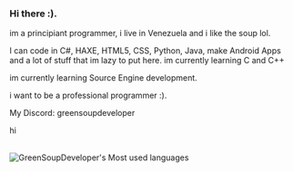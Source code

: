 ### Hi there :).

im a principiant programmer, i live in Venezuela and i like the soup lol.

I can code in C#, HAXE, HTML5, CSS, Python, Java, make Android Apps and a lot of stuff that im lazy to put here. im currently learning C and C++

im currently learning Source Engine development.

i want to be a professional programmer :).

My Discord: greensoupdeveloper


hi
<br>
<br>

![GreenSoupDeveloper's Most used languages](https://github-readme-stats.vercel.app/api/top-langs?username=GreenSoupDeveloper&show_icons=true&count_private=true&theme=gotham)

<!--
**GreenSoupDeveloper/GreenSoupDeveloper** is a 鉁� _special_ 鉁� repository because its `README.md` (this file) appears on your GitHub profile.

